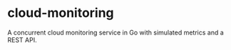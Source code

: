 # cloud-monitoring
A concurrent cloud monitoring service in Go with simulated metrics and a REST API.

